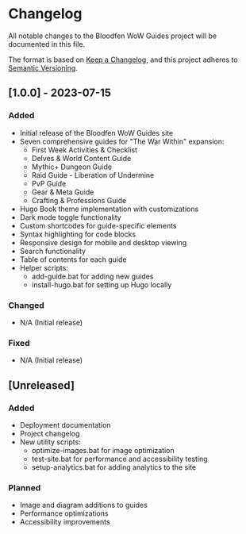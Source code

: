 # Changelog

All notable changes to the Bloodfen WoW Guides project will be documented in this file.

The format is based on [Keep a Changelog](https://keepachangelog.com/en/1.0.0/),
and this project adheres to [Semantic Versioning](https://semver.org/spec/v2.0.0.html).

## [1.0.0] - 2023-07-15

### Added
- Initial release of the Bloodfen WoW Guides site
- Seven comprehensive guides for "The War Within" expansion:
  - First Week Activities & Checklist
  - Delves & World Content Guide
  - Mythic+ Dungeon Guide
  - Raid Guide - Liberation of Undermine
  - PvP Guide
  - Gear & Meta Guide
  - Crafting & Professions Guide
- Hugo Book theme implementation with customizations
- Dark mode toggle functionality
- Custom shortcodes for guide-specific elements
- Syntax highlighting for code blocks
- Responsive design for mobile and desktop viewing
- Search functionality
- Table of contents for each guide
- Helper scripts:
  - add-guide.bat for adding new guides
  - install-hugo.bat for setting up Hugo locally

### Changed
- N/A (Initial release)

### Fixed
- N/A (Initial release)

## [Unreleased]

### Added
- Deployment documentation
- Project changelog
- New utility scripts:
  - optimize-images.bat for image optimization
  - test-site.bat for performance and accessibility testing
  - setup-analytics.bat for adding analytics to the site

### Planned
- Image and diagram additions to guides
- Performance optimizations
- Accessibility improvements 